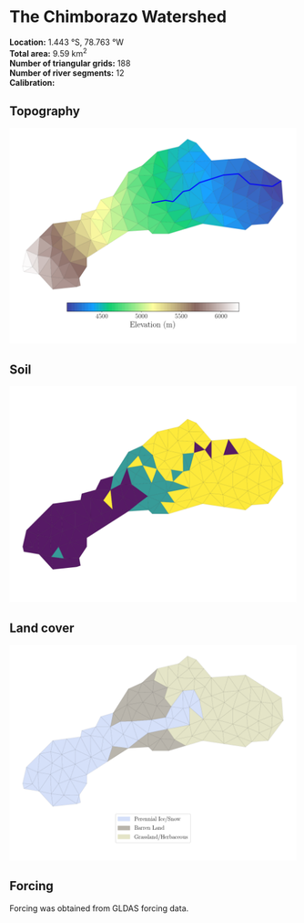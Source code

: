 # The Chimborazo Watershed

**Location:** 1.443 &deg;S, 78.763 &deg;W<br>
**Total area:** 9.59 km<sup>2</sup><br>
**Number of triangular grids:** 188<br>
**Number of river segments:** 12<br>
**Calibration:**

## Topography

![Topography](https://github.com/PSUmodeling/PIHM-Simulations/blob/master/Chimborazo/images/topo.png "Topography")

## Soil

![Soil](https://github.com/PSUmodeling/PIHM-Simulations/blob/master/Chimborazo/images/soil.png "Soil")

## Land cover

![Land cover](https://github.com/PSUmodeling/PIHM-Simulations/blob/master/Chimborazo/images/lc.png "Land cover")

## Forcing

Forcing was obtained from GLDAS forcing data.
